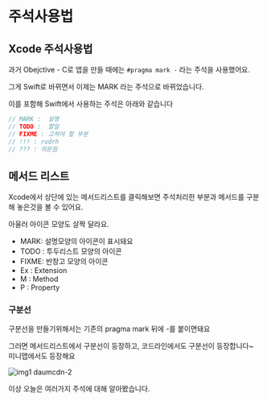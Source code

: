 
# 주석사용법

## Xcode 주석사용법

과거 Obejctive - C로 앱을 만들 때에는 `#pragma mark -` 라는 주석을 사용했어요.

그게 Swift로 바뀌면서 이제는 MARK 라는 주석으로 바뀌었습니다. 

이를 포함해 Swift에서 사용하는 주석은 아래와 같습니다

```jsx
// MARK :  설명
// TODO :  할일
// FIXME : 고쳐야 할 부분
// !!! : rudrh
// ??? : 의문점
```

## 메서드 리스트

Xcode에서 상단에 있는 메서드리스트를 클릭해보면 주석처리한 부분과 메서드를 구분해 놓은것을 볼 수 있어요.

아울러 아이콘 모양도 살짝 달라요. 

- MARK: 설명모양의 아이콘이 표시돼요
- TODO : 투두리스트 모양의 아이콘
- FIXME: 반창고 모양의 아이콘
- Ex : Extension
- M : Method
- P : Property

### 구분선

구분선을 만들기위해서는 기존의 pragma mark 뒤에 -를 붙이면돼요

그러면 메서드리스트에서 구분선이 등장하고, 코드라인에서도 구분선이 등장합니다~ 미니맵에서도 등장해요

![img1 daumcdn-2](https://user-images.githubusercontent.com/76529148/170830615-49418ba0-82b6-43d2-be5b-166b4ae425f4.png)


이상 오늘은 여러가지 주석에 대해 알아봤습니다.